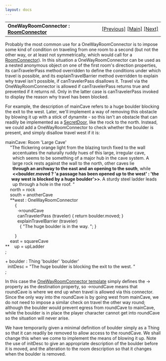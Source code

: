 ```yaml
---
layout: docs
---
```

<table width="100%" data-border="0" data-cellspacing="0"
data-cellpadding="3" data-bgcolor="#C0C0C0">
<colgroup>
<col style="width: 50%" />
<col style="width: 50%" />
</colgroup>
<tbody>
<tr>
<td style="text-align: left;"><strong>OneWayRoomConnector : <a
href="roomconnector.html">RoomConnector</a><br />
</strong></td>
<td style="text-align: right;"><a
href="autoclosingdoor.html">[Previous]</a> <a
href="generalintroduction.html">[Main]</a> <a
href="pathpassage.html">[Next]</a></td>
</tr>
</tbody>
</table>

  
Probably the most common use for a OneWayRoomConnector is to impose some
kind of condition on traveling from one room to a second (but not the
other way, or at least not symmetrically, which would call for a
[RoomConnector](roomconnector.html)). In this situation a
OneWayRoomConnector can be used as a nested anonymous object on one of
the first room's direction properties, its canTravelerPass method
overridden to define the conditions under which travel is possible, and
its explainTravelBarrier method overridden to explain why travel isn't
possible, if canTravelerPass disallows it. Travel via the
OneWayRoomConnector is allowed if canTravelerPass returns true and
prevented if it returns nil. Only in the latter case is canTravelerPass
invoked to display the reason why travel has been blocked.  
  
For example, the description of mainCave refers to a huge boulder
blocking the exit to the west. Later, we'll implement a way of removing
this obstacle by blowing it up with a stick of dynamite - so this isn't
an obstacle that can readily be implemented as a
[SecretDoor](secretdoor.html), like the rock to the north. Instead, we
could add a OneWayRoomConnector to check whether the boulder is present,
and simply disallow travel west if it is:  
  
  
mainCave: Room 'Large Cave'  
    "The flickering orange light from the blazing torch fixed to the wall   
      accentuates the naturally ruddy hues of this large, irregular cave,  
      which seems to be something of a major hub in the cave system. A  
      large rock rests against the wall to the north, other caves lie  
      **through an archway to the east and an opening to the south**, while  
      **\<\<boulder.moved ? 'a passage has been opened up to the west' : 'the   
      way west is blocked by a huge boulder'\>\>**. A sturdy steel ladder leads   
      up through a hole in the roof. "  
    north = rock  
    south = anotherCave  
    **west : OneWayRoomConnector  
        {  
          -\>roundCave  
          canTravelerPass (traveler) { return boulder.moved; }  
          explainTravelBarrier (traveler)   
            { "The huge boulder is in the way. "; }  
  
        }      
    east = squareCave  
**    up = upLadder  
;  
  
+ boulder : Thing 'boulder' 'boulder'   
  initDesc = "The huge boulder is blocking the exit to the west. "  
;  
  
In this case the [OneWayRoomConnector
template](onewayroomconnectortemplate.html) simply defines the -\>
property as the destination property, so -\>roundCave means that
roundCave is where we end up when travel is allowed via this connector.
Since the only way into the roundCave is by going west from mainCave, we
do not need to impose a similar check on travel the other way round;
although the boulder would prevent egress from roundCave to mainCave,
while the boulder is in place the player character cannot get into
roundCave so the situation will never arise.  
  
We have temporarily given a minimal definition of boulder simply as a
Thing so that it can readily be removed to allow access to the
roundCave. We shall change this when we come to implement the means of
blowing it up. Note the use of initDesc to give an appropriate
description of the boulder before it is moved, and the alteration to the
room description so that it changes when the boulder is removed.  
  
  
  
  
